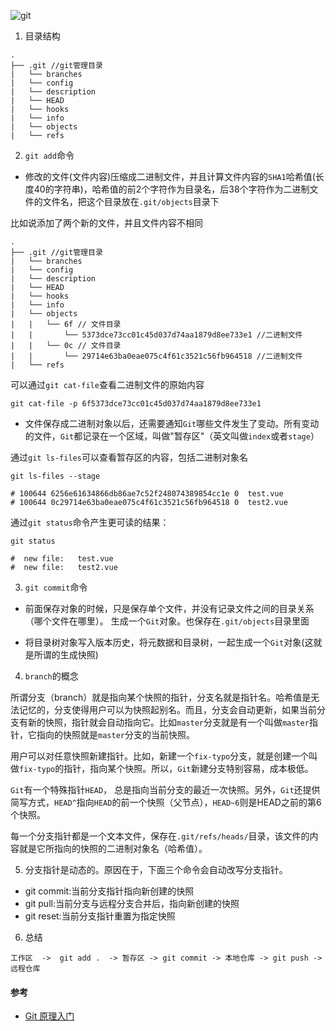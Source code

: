![git](http://mp1.oss-cn-beijing.aliyuncs.com/blog/385704-20150915155600929-543996061.jpg)

1. 目录结构

```
.
├── .git //git管理目录
|   └── branches
|   └── config
|   └── description
|   └── HEAD
|   └── hooks
|   └── info
|   └── objects
|   └── refs

```

2. `git add`命令

- 修改的文件(文件内容)压缩成二进制文件，并且计算文件内容的`SHA1`哈希值(长度40的字符串)，哈希值的前2个字符作为目录名，后38个字符作为二进制文件的文件名，把这个目录放在`.git/objects`目录下

比如说添加了两个新的文件，并且文件内容不相同

```
.
├── .git //git管理目录
|   └── branches
|   └── config
|   └── description
|   └── HEAD
|   └── hooks
|   └── info
|   └── objects
|   |   └── 6f // 文件目录
|   |       └── 5373dce73cc01c45d037d74aa1879d8ee733e1 //二进制文件
|   |   └── 0c // 文件目录
|   |       └── 29714e63ba0eae075c4f61c3521c56fb964518 //二进制文件
|   └── refs
```

可以通过`git cat-file`查看二进制文件的原始内容

```shell
git cat-file -p 6f5373dce73cc01c45d037d74aa1879d8ee733e1
```

- 文件保存成二进制对象以后，还需要通知`Git`哪些文件发生了变动。所有变动的文件，`Git`都记录在一个区域，叫做"暂存区"（英文叫做`index`或者`stage`）

通过`git ls-files`可以查看暂存区的内容，包括二进制对象名

```shell
git ls-files --stage

# 100644 6256e61634866db86ae7c52f248074389854cc1e 0  test.vue
# 100644 0c29714e63ba0eae075c4f61c3521c56fb964518 0  test2.vue
```

通过`git status`命令产生更可读的结果：

```shell
git status

#  new file:   test.vue
#  new file:   test2.vue
```

3. `git commit`命令

- 前面保存对象的时候，只是保存单个文件，并没有记录文件之间的目录关系（哪个文件在哪里）。 生成一个`Git`对象。也保存在`.git/objects`目录里面

- 将目录树对象写入版本历史，将元数据和目录树，一起生成一个`Git`对象(这就是所谓的生成快照)

4. `branch`的概念

所谓分支（branch）就是指向某个快照的指针，分支名就是指针名。哈希值是无法记忆的，分支使得用户可以为快照起别名。而且，分支会自动更新，如果当前分支有新的快照，指针就会自动指向它。比如`master`分支就是有一个叫做`master`指针，它指向的快照就是`master`分支的当前快照。

用户可以对任意快照新建指针。比如，新建一个`fix-typo`分支，就是创建一个叫做`fix-typo`的指针，指向某个快照。所以，`Git`新建分支特别容易，成本极低。

`Git`有一个特殊指针`HEAD`， 总是指向当前分支的最近一次快照。另外，`Git`还提供简写方式，`HEAD^`指向`HEAD`的前一个快照（父节点），`HEAD~6`则是HEAD之前的第6个快照。

每一个分支指针都是一个文本文件，保存在`.git/refs/heads/`目录，该文件的内容就是它所指向的快照的二进制对象名（哈希值）。

5. 分支指针是动态的。原因在于，下面三个命令会自动改写分支指针。

- git commit:当前分支指针指向新创建的快照
- git pull:当前分支与远程分支合并后，指向新创建的快照
- git reset:当前分支指针重置为指定快照

6. 总结

```shell
工作区  ->  git add .  -> 暂存区 -> git commit -> 本地仓库 -> git push -> 远程仓库
```

#### 参考

- [Git 原理入门](http://www.ruanyifeng.com/blog/2018/10/git-internals.html)